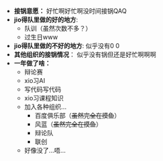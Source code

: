 * **接锅意愿：** 
    好忙啊好忙啊没时间接锅QAQ
* **jio得队里做的好的地方**:
    * 队训（虽然次数不多？）
    * 过生日www
* **jio得队里做的不好的地方**:
    似乎没有0 0
* **其他组织的接锅情况**：
    似乎没有锅但还是好忙啊啊啊
* **一年做了啥：**
    * 辩论赛
    * xio习AI
    * 写代码写代码
    * xio习课程知识
    * 加入各种组织...
        * 百度俱乐部（~~虽然完全在摸鱼~~）
        * 风蓝（~~虽然完全在摸鱼~~）
        * 辩论队
        * 联创
    * 好像没了...唔...